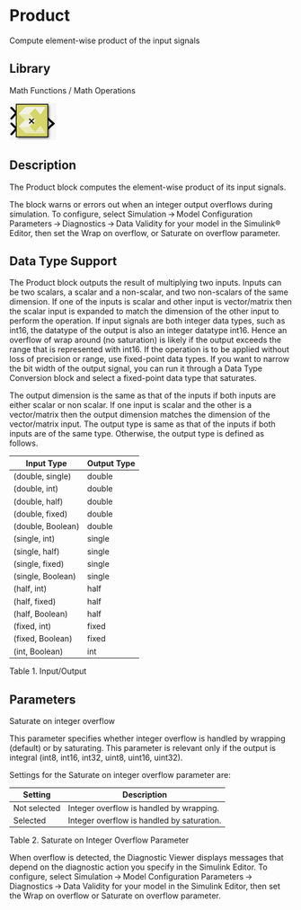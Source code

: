 # Product

Compute element-wise product of the input signals

## Library

Math Functions / Math Operations

![](./Images/shh1532103642765.png)

## Description

The Product block computes the element-wise product of its input
signals.

The block warns or errors out when an integer output overflows during
simulation. To configure, select Simulation → Model Configuration
Parameters → Diagnostics → Data Validity for your model in the Simulink®
Editor, then set the Wrap on overflow, or Saturate on overflow
parameter.

## Data Type Support

The Product block outputs the result of multiplying two inputs. Inputs
can be two scalars, a scalar and a non-scalar, and two non-scalars of
the same dimension. If one of the inputs is scalar and other input is
vector/matrix then the scalar input is expanded to match the dimension
of the other input to perform the operation. If input signals are both
integer data types, such as int16, the datatype of the output is also an
integer datatype int16. Hence an overflow of wrap around (no saturation)
is likely if the output exceeds the range that is represented with
int16. If the operation is to be applied without loss of precision or
range, use fixed-point data types. If you want to narrow the bit width
of the output signal, you can run it through a Data Type Conversion
block and select a fixed-point data type that saturates.

The output dimension is the same as that of the inputs if both inputs
are either scalar or non scalar. If one input is scalar and the other is
a vector/matrix then the output dimension matches the dimension of the
vector/matrix input. The output type is same as that of the inputs if
both inputs are of the same type. Otherwise, the output type is defined
as follows.

| Input Type        | Output Type |
|-------------------|-------------|
| (double, single)  | double      |
| (double, int)     | double      |
| (double, half)    | double      |
| (double, fixed)   | double      |
| (double, Boolean) | double      |
| (single, int)     | single      |
| (single, half)    | single      |
| (single, fixed)   | single      |
| (single, Boolean) | single      |
| (half, int)       | half        |
| (half, fixed)     | half        |
| (half, Boolean)   | half        |
| (fixed, int)      | fixed       |
| (fixed, Boolean)  | fixed       |
| (int, Boolean)    | int         |

Table 1. Input/Output

## Parameters

Saturate on integer overflow

This parameter specifies whether integer overflow is handled by wrapping
(default) or by saturating. This parameter is relevant only if the
output is integral (int8, int16, int32, uint8, uint16, uint32).

Settings for the Saturate on integer overflow parameter are:

| Setting      | Description                                |
|--------------|--------------------------------------------|
| Not selected | Integer overflow is handled by wrapping.   |
| Selected     | Integer overflow is handled by saturation. |

Table 2. Saturate on Integer Overflow Parameter

When overflow is detected, the Diagnostic Viewer displays messages that
depend on the diagnostic action you specify in the Simulink Editor. To
configure, select Simulation → Model Configuration
Parameters → Diagnostics → Data Validity for your model in the Simulink
Editor, then set the Wrap on overflow or Saturate on overflow parameter.
